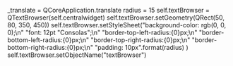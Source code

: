 _translate = QCoreApplication.translate
radius = 15
self.textBrowser = QTextBrowser(self.centralwidget)
self.textBrowser.setGeometry(QRect(50, 80, 350, 450))
self.textBrowser.setStyleSheet("background-color: rgb(0, 0, 0);\n"
                               "font: 12pt \"Consolas\";\n"
                               "border-top-left-radius:{0}px;\n"
                               "border-bottom-left-radius:{0}px;\n"
                               "border-top-right-radius:{0}px;\n"
                               "border-bottom-right-radius:{0}px;\n"
                               "padding: 10px".format(radius)
                               )
self.textBrowser.setObjectName("textBrowser")
